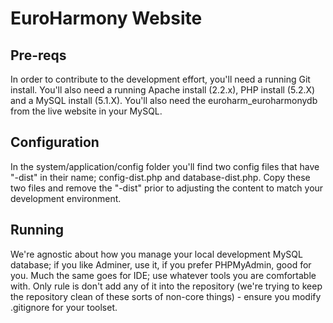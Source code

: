 # EuroHarmony Website

## Pre-reqs

In order to contribute to the development effort, you'll need a running Git install. You'll also need a running Apache install (2.2.x), PHP install (5.2.X) and a MySQL install (5.1.X). You'll also need the euroharm_euroharmonydb from the live website in your MySQL.

## Configuration

In the system/application/config folder you'll find two config files that have "-dist" in their name; config-dist.php and database-dist.php. Copy these two files and remove the "-dist" prior to adjusting the content to match your development environment.

## Running

We're agnostic about how you manage your local development MySQL database; if you like Adminer, use it, if you prefer PHPMyAdmin, good for you. Much the same goes for IDE; use whatever tools you are comfortable with. Only rule is don't add any of it into the repository (we're trying to keep the repository clean of these sorts of non-core things) - ensure you modify .gitignore for your toolset.
